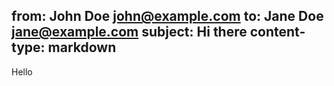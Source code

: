 from: John Doe <john@example.com>
to: Jane Doe <jane@example.com>
subject: Hi there
content-type: markdown
---

Hello

